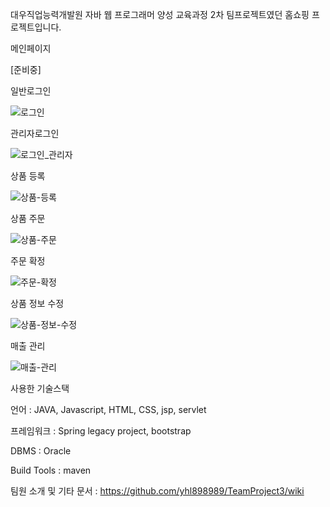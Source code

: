 대우직업능력개발원 자바 웹 프로그래머 양성 교육과정
2차 팀프로젝트였던 홈쇼핑 프로젝트입니다.

메인페이지

[준비중]


일반로그인


![로그인](https://user-images.githubusercontent.com/105685013/181157035-7ba73c3c-c966-437a-ab6a-c230a7a267bf.gif)


관리자로그인

![로그인_관리자](https://user-images.githubusercontent.com/105685013/181157052-3b221225-5440-4f98-8cdf-8d1bb189ed68.gif)


상품 등록


![상품-등록](https://user-images.githubusercontent.com/105685013/181157111-f7c7c316-7dea-45a7-920a-9edb419d11b6.gif)


상품 주문

![상품-주문](https://user-images.githubusercontent.com/105685013/181157132-ce36573e-49a5-4823-a231-1765da6e9dc1.gif)


주문 확정

![주문-확정](https://user-images.githubusercontent.com/105685013/181157148-87aef511-f363-4798-be88-51b27b4bba28.gif)


상품 정보 수정

![상품-정보-수정](https://user-images.githubusercontent.com/105685013/181157186-2d7a35ec-df6d-4ae3-b9a0-e9af6d6826f9.gif)


매출 관리

![매출-관리](https://user-images.githubusercontent.com/105685013/181157214-0791664c-a96c-437f-9585-a5b2a6304640.gif)



사용한 기술스택


언어 : JAVA, Javascript, HTML, CSS, jsp, servlet

프레임워크 : Spring legacy project, bootstrap

DBMS : Oracle

Build Tools : maven


팀원 소개 및 기타 문서 : https://github.com/yhl898989/TeamProject3/wiki
